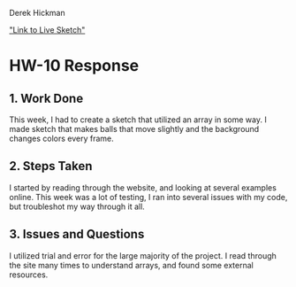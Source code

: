 Derek Hickman

["Link to Live Sketch"](https://esquirethesquire.github.io/Creative-Coding-/HW-10/)

# HW-10 Response
## 1. Work Done
This week, I had to create a sketch that utilized an array  in some way. I made sketch that makes balls that move slightly and the background changes colors every frame.
## 2. Steps Taken
I started by reading through the website, and looking at several examples online.
This week was a lot of testing, I ran into several issues with my code, but troubleshot my way through it all.
## 3. Issues and Questions
I utilized trial and error for the large majority of the project. I read through the site many times to understand arrays, and found some external resources.
